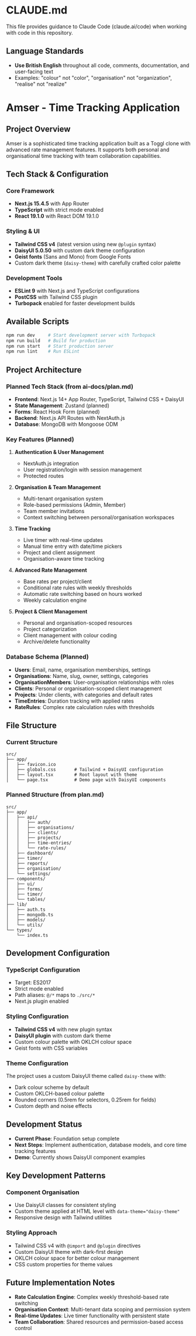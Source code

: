 # CLAUDE.md

This file provides guidance to Claude Code (claude.ai/code) when working with code in this repository.

## Language Standards

- **Use British English** throughout all code, comments, documentation, and user-facing text
- Examples: "colour" not "color", "organisation" not "organization", "realise" not "realize"

# Amser - Time Tracking Application

## Project Overview

Amser is a sophisticated time tracking application built as a Toggl clone with advanced rate management features. It supports both personal and organisational time tracking with team collaboration capabilities.

## Tech Stack & Configuration

### Core Framework

- **Next.js 15.4.5** with App Router
- **TypeScript** with strict mode enabled
- **React 19.1.0** with React DOM 19.1.0

### Styling & UI

- **Tailwind CSS v4** (latest version using new `@plugin` syntax)
- **DaisyUI 5.0.50** with custom dark theme configuration
- **Geist fonts** (Sans and Mono) from Google Fonts
- Custom dark theme (`daisy-theme`) with carefully crafted color palette

### Development Tools

- **ESLint 9** with Next.js and TypeScript configurations
- **PostCSS** with Tailwind CSS plugin
- **Turbopack** enabled for faster development builds

## Available Scripts

```bash
npm run dev     # Start development server with Turbopack
npm run build   # Build for production
npm run start   # Start production server
npm run lint    # Run ESLint
```

## Project Architecture

### Planned Tech Stack (from ai-docs/plan.md)

- **Frontend**: Next.js 14+ App Router, TypeScript, Tailwind CSS + DaisyUI
- **State Management**: Zustand (planned)
- **Forms**: React Hook Form (planned)
- **Backend**: Next.js API Routes with NextAuth.js
- **Database**: MongoDB with Mongoose ODM

### Key Features (Planned)

1. **Authentication & User Management**
   - NextAuth.js integration
   - User registration/login with session management
   - Protected routes

2. **Organisation & Team Management**
   - Multi-tenant organisation system
   - Role-based permissions (Admin, Member)
   - Team member invitations
   - Context switching between personal/organisation workspaces

3. **Time Tracking**
   - Live timer with real-time updates
   - Manual time entry with date/time pickers
   - Project and client assignment
   - Organisation-aware time tracking

4. **Advanced Rate Management**
   - Base rates per project/client
   - Conditional rate rules with weekly thresholds
   - Automatic rate switching based on hours worked
   - Weekly calculation engine

5. **Project & Client Management**
   - Personal and organisation-scoped resources
   - Project categorization
   - Client management with colour coding
   - Archive/delete functionality

### Database Schema (Planned)

- **Users**: Email, name, organisation memberships, settings
- **Organisations**: Name, slug, owner, settings, categories
- **OrganisationMembers**: User-organisation relationships with roles
- **Clients**: Personal or organisation-scoped client management
- **Projects**: Under clients, with categories and default rates
- **TimeEntries**: Duration tracking with applied rates
- **RateRules**: Complex rate calculation rules with thresholds

## File Structure

### Current Structure

```
src/
├── app/
│   ├── favicon.ico
│   ├── globals.css       # Tailwind + DaisyUI configuration
│   ├── layout.tsx        # Root layout with theme
│   └── page.tsx          # Demo page with DaisyUI components
```

### Planned Structure (from plan.md)

```
src/
├── app/
│   ├── api/
│   │   ├── auth/
│   │   ├── organisations/
│   │   ├── clients/
│   │   ├── projects/
│   │   ├── time-entries/
│   │   └── rate-rules/
│   ├── dashboard/
│   ├── timer/
│   ├── reports/
│   ├── organisation/
│   └── settings/
├── components/
│   ├── ui/
│   ├── forms/
│   ├── timer/
│   └── tables/
├── lib/
│   ├── auth.ts
│   ├── mongodb.ts
│   ├── models/
│   └── utils/
└── types/
    └── index.ts
```

## Development Configuration

### TypeScript Configuration

- Target: ES2017
- Strict mode enabled
- Path aliases: `@/*` maps to `./src/*`
- Next.js plugin enabled

### Styling Configuration

- **Tailwind CSS v4** with new plugin syntax
- **DaisyUI plugin** with custom dark theme
- Custom colour palette with OKLCH colour space
- Geist fonts with CSS variables

### Theme Configuration

The project uses a custom DaisyUI theme called `daisy-theme` with:

- Dark colour scheme by default
- Custom OKLCH-based colour palette
- Rounded corners (0.5rem for selectors, 0.25rem for fields)
- Custom depth and noise effects

## Development Status

- **Current Phase**: Foundation setup complete
- **Next Steps**: Implement authentication, database models, and core time tracking features
- **Demo**: Currently shows DaisyUI component examples

## Key Development Patterns

### Component Organisation

- Use DaisyUI classes for consistent styling
- Custom theme applied at HTML level with `data-theme="daisy-theme"`
- Responsive design with Tailwind utilities

### Styling Approach

- Tailwind CSS v4 with `@import` and `@plugin` directives
- Custom DaisyUI theme with dark-first design
- OKLCH colour space for better colour management
- CSS custom properties for theme values

## Future Implementation Notes

- **Rate Calculation Engine**: Complex weekly threshold-based rate switching
- **Organisation Context**: Multi-tenant data scoping and permission system
- **Real-time Updates**: Live timer functionality with persistent state
- **Team Collaboration**: Shared resources and permission-based access control

